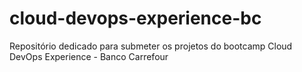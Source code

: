 # cloud-devops-experience-bc
Repositório dedicado para submeter os projetos do bootcamp Cloud DevOps Experience - Banco Carrefour
